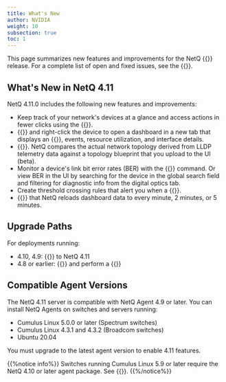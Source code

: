 ```yaml
---
title: What's New
author: NVIDIA
weight: 10
subsection: true
toc: 1
---
```


This page summarizes new features and improvements for the NetQ {{<version>}} release. For a complete list of open and fixed issues, see the {{<link title="NVIDIA NetQ 4.12 Release Notes" text="release notes">}}.

## What's New in NetQ 4.11

NetQ 4.11.0 includes the following new features and improvements:

- Keep track of your network's devices at a glance and access actions in fewer clicks using the {{<link title="Application Layout" text="redesigned dashboard navigation">}}. 
- {{<link title="Application Layout/#search" text="Search for a switch">}} and right-click the device to open a dashboard in a new tab that displays an {{<link title="Switches" text="overview of the switch's attributes">}}, events, resource utilization, and interface details.
- {{<link title="Validate Network Protocol and Service Operations/#topology-validations" text="Validate your network's topology">}}. NetQ compares the actual network topology derived from LLDP telemetry data against a topology blueprint that you upload to the UI (beta).
- Monitor a device's link bit error rates (BER) with the {{<link title="show/#netq show dom" text="netq show dom ber">}} command. Or view BER in the UI by searching for the device in the global search field and filtering for diagnostic info from the digital optics tab.
- Create threshold crossing rules that alert you when a {{<link title="Threshold-Crossing Events Reference#sensors" text="sensor's state changes">}}.
- {{<link title="Focus Your Monitoring Using Workbenches#manage-auto-refresh" text="Adjust the frequency">}} that NetQ reloads dashboard data to every minute, 2 minutes, or 5 minutes.

## Upgrade Paths

For deployments running:

- 4.10, 4.9: {{<link title="Upgrade NetQ Virtual Machines" text="upgrade directly">}} to NetQ 4.11
- 4.8 or earlier: {{<link title="Back Up and Restore NetQ" text="back up your NetQ data">}} and perform a {{<link title="Install the NetQ System" text="new installation">}}

## Compatible Agent Versions

The NetQ 4.11 server is compatible with NetQ Agent 4.9 or later. You can install NetQ Agents on switches and servers running:

- Cumulus Linux 5.0.0 or later (Spectrum switches)
- Cumulus Linux 4.3.1 and 4.3.2 (Broadcom switches)
- Ubuntu 20.04

You must upgrade to the latest agent version to enable 4.11 features.

{{%notice info%}}
Switches running Cumulus Linux 5.9 or later require the NetQ 4.10 or later agent package. See {{<exlink url="https://docs.nvidia.com/networking-ethernet-software/cumulus-netq/Installation-Management/Install-NetQ/Install-NetQ-Agents/" text="Install NetQ Agents">}}.
{{%/notice%}}
